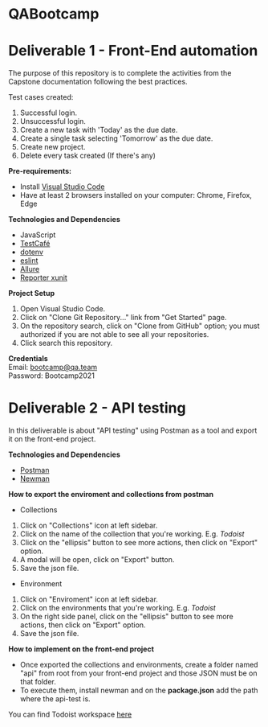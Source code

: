 # QABootcamp
# Deliverable 1 - Front-End automation
The purpose of this repository is to complete the activities from the Capstone documentation following the best practices.

Test cases created:
1. Successful login.
2. Unsuccessful login.
3. Create a new task with 'Today' as the due date.
4. Create a single task selecting 'Tomorrow' as the due date.
5. Create new project.
6. Delete every task created (If there's any)

<b>Pre-requirements: </b>
* Install <a href="https://code.visualstudio.com/download">Visual Studio Code</a>
* Have at least 2 browsers installed on your computer: Chrome, Firefox, Edge

<b>Technologies and Dependencies </b>
* JavaScript
* <a href="https://testcafe.io/">TestCafé</a>
* <a href="https://www.npmjs.com/package/dotenv">dotenv</a>
* <a href="https://www.npmjs.com/search?q=eslint">eslint</a>
* <a href="https://www.npmjs.com/package/testcafe-reporter-allure-extended">Allure</a>
* <a href="https://www.npmjs.com/package/testcafe-reporter-xunit">Reporter xunit</a>

<b>Project Setup</b>
1. Open Visual Studio Code.
2. Click on "Clone Git Repository..." link from "Get Started" page.
3. On the repository search, click on "Clone from GitHub" option; you must authorized if you are not able to see all your repositories.
4. Click search this repository.

<b> Credentials </b> <br>
Email: bootcamp@qa.team <br>
Password: Bootcamp2021


# Deliverable 2 - API testing
In this deliverable is about "API testing" using Postman as a tool and export it on the front-end project.

<b> Technologies and Dependencies </b>
* <a href="https://www.postman.com/">Postman</a>
* <a href="https://learning.postman.com/docs/running-collections/using-newman-cli/command-line-integration-with-newman/">Newman </a>

<b> How to export the enviroment and collections from postman </b>
* Collections
1. Click on "Collections" icon at left sidebar.
2. Click on the name of the collection that you're working. E.g. _Todoist_
3. Click on the "ellipsis" button to see more actions, then click on "Export" option.
4. A modal will be open, click on "Export" button.
5. Save the json file.

* Environment
1. Click on "Enviroment" icon at left sidebar.
2. Click on the environments that you're working. E.g. _Todoist_
3. On the right side panel, click on the "ellipsis" button to see more actions, then click on "Export" option.
4. Save the json file.

<b> How to implement on the front-end project </b>
  
* Once exported the collections and environments, create a folder named "api" from root from your front-end project and those JSON must be on that folder.
* To execute them, install newman and on the **package.json** add the path where the api-test is.

You can find Todoist workspace <a href="https://www.postman.com/ilse-macias/workspace/qa-bootcamp/collection/17467668-0db54632-b1bb-49bc-a843-45a34617724d">here</a>